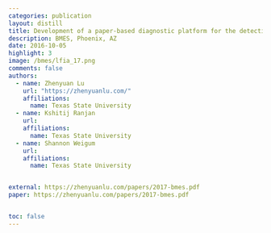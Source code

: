 ```yaml
---
categories: publication
layout: distill
title: Development of a paper-based diagnostic platform for the detection of diarrhea causing pathogens
description: BMES, Phoenix, AZ
date: 2016-10-05
highlight: 3
image: /bmes/lfia_17.png
comments: false
authors:
  - name: Zhenyuan Lu
    url: "https://zhenyuanlu.com/"
    affiliations:
      name: Texas State University
  - name: Kshitij Ranjan
    url:
    affiliations:
      name: Texas State University
  - name: Shannon Weigum
    url:
    affiliations:
      name: Texas State University


external: https://zhenyuanlu.com/papers/2017-bmes.pdf
paper: https://zhenyuanlu.com/papers/2017-bmes.pdf


toc: false
---
```

